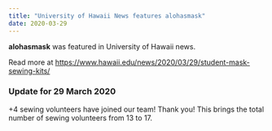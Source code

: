 ```yaml
---
title: "University of Hawaii News features alohasmask"
date: 2020-03-29
---
```


**alohasmask** was featured in University of Hawaii news. 

Read more at https://www.hawaii.edu/news/2020/03/29/student-mask-sewing-kits/

### Update for 29 March 2020

+4 sewing volunteers have joined our team! Thank you! This brings the total number of sewing volunteers from 13 to 17.
